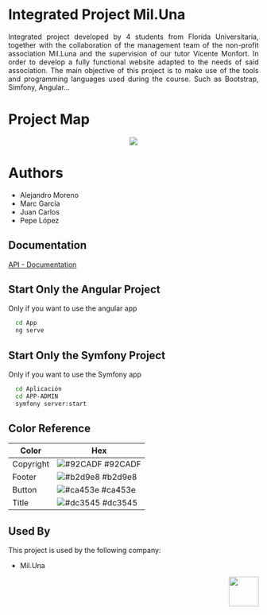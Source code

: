 
 # Integrated Project Mil.Una

<p align="justify">Integrated project developed by 4 students from Florida Universitaria, together with the collaboration of the management team of the non-profit association Mil.Luna and the supervision of our tutor Vicente Monfort. In order to develop a fully functional website adapted to the needs of said association. The main objective of this project is to make use of the tools and programming languages ​​used during the course. Such as Bootstrap, Simfony, Angular...</p>

# Project Map

<p align="center"><img src="https://github.com/alexms2412/Mil.Una/blob/main/documentos/powdev/media/Mapa%20Mental.jpeg"></p>


# Authors

  - Alejandro Moreno
  - Marc García
  - Juan Carlos
  - Pepe López </p>


## Documentation

[API - Documentation](https://documenter.getpostman.com/view/15793506/UVkjwxqf)




## Start Only the Angular Project

Only if you want to use the angular app

```bash
  cd App
  ng serve
```

## Start Only the Symfony Project

Only if you want to use the Symfony app

```bash
  cd Aplicación
  cd APP-ADMIN
  symfony server:start
```
    

## Color Reference

| Color             | Hex                                                                |
| ----------------- | ------------------------------------------------------------------ |
| Copyright | ![#92CADF](https://via.placeholder.com/10/92CADF?text=+) #92CADF |
| Footer | ![#b2d9e8](https://via.placeholder.com/10/b2d9e8?text=+) #b2d9e8 |
| Button | ![#ca453e](https://via.placeholder.com/10/ca453e?text=+) #ca453e |
| Title | ![#dc3545](https://via.placeholder.com/10/dc3545?text=+) #dc3545 |



## Used By

This project is used by the following company:

- Mil.Una

<p align="right">
 <img src="https://github.com/alexms2412/Mil.Una/blob/main/media/images/logo.jpeg" width="60"
     height="60"></p>
